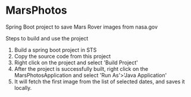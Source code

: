 # MarsPhotos
Spring Boot project to save Mars Rover images from nasa.gov

Steps to build and use the project
  1. Build a spring boot project in STS
  2. Copy the source code from this project
  3. Right click on the project and select 'Build Project'
  4. After the project is successfully built, right click on the MarsPhotosApplication and select 'Run As'>'Java Application'
  5. It will fetch the first image from the list of selected dates, and saves it locally.

